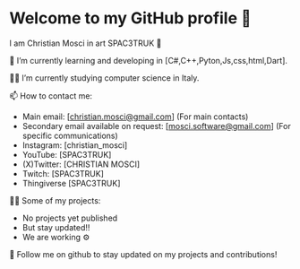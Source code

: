 # Welcome to my GitHub profile 👋

I am Christian Mosci in art SPAC3TRUK 🚀

🌱 I’m currently learning and developing in [C#,C++,Pyton,Js,css,html,Dart].

👨‍🏫 I’m currently studying computer science in Italy.

📫 How to contact me:
- Main email: [christian.mosci@gmail.com] (For main contacts)
- Secondary email available on request: [mosci.software@gmail.com] (For specific communications)
- Instagram: [christian_mosci]
- YouTube: [SPAC3TRUK]
- (X)Twitter: [CHRISTIAN MOSCI]
- Twitch: [SPAC3TRUK]
- Thingiverse [SPAC3TRUK]

👨‍💻 Some of my projects:
- No projects yet published
- But stay updated!!
- We are working ⚙️

 

🔗 Follow me on github to stay updated on my projects and contributions!

<!---
SPAC3TRUK/SPAC3TRUK is a ✨ special ✨ repository because its `README.md` (this file) appears on your GitHub profile.
You can click the Preview link to take a look at your changes.
--->
